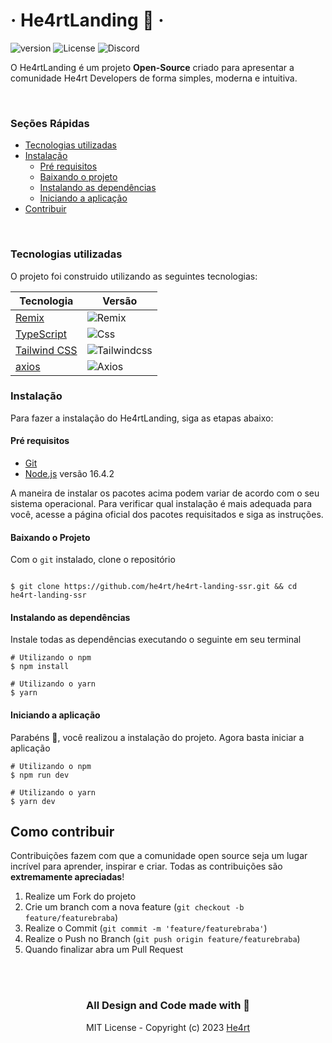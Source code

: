 # &middot; He4rtLanding 💜 &middot;

![version](https://img.shields.io/github/package-json/v/he4rt/he4rt-landing)
![License](https://img.shields.io/github/license/he4rt/he4rt-landing)
![Discord](https://img.shields.io/discord/452926217558163456)

O He4rtLanding é um projeto **Open-Source** criado para apresentar a comunidade He4rt Developers de forma simples, moderna e intuitiva.

<br/>

### Seções Rápidas

- [Tecnologias utilizadas](#tecnologias-utilizadas)
- [Instalação](#instalação)
    - [Pré requisitos](#pré-requisitos)
    - [Baixando o projeto](#baixando-o-projeto)
    - [Instalando as dependências](#instalando-as-dependências)
    - [Iniciando a aplicação](#iniciando-a-aplicação)
- [Contribuir](#como-contribuir)

[//]: # (- [Documentação]&#40;./doc/Padroes.md&#41;)

<br/>

### Tecnologias utilizadas

O projeto foi construido utilizando as seguintes tecnologias:

| Tecnologia                                    | Versão                                                           |
|-----------------------------------------------|------------------------------------------------------------------|
| [Remix](https://remix.run/)                   | ![Remix](https://img.shields.io/badge/version-1.9-green)         |
| [TypeScript](https://www.typescriptlang.org/) | ![Css](https://img.shields.io/badge/version-4.8.4-green)         |
| [Tailwind CSS](https://tailwindcss.com/)      | ![Tailwindcss](https://img.shields.io/badge/version-3.2.4-green) |
| [axios](https://axios-http.com/ptbr/)         | ![Axios](https://img.shields.io/badge/version-1.2.2-green)       |


### Instalação

Para fazer a instalação do He4rtLanding, siga as etapas abaixo:

#### **Pré requisitos**

- [Git](https://git-scm.com/downloads)
- [Node.js](https://nodejs.org/pt-br/) versão 16.4.2

A maneira de instalar os pacotes acima podem variar de acordo com o seu sistema operacional. Para verificar qual instalação é mais adequada para você, acesse a página oficial dos pacotes requisitados e siga as instruções.

#### **Baixando o Projeto**

Com o `git` instalado, clone o repositório

```shell

$ git clone https://github.com/he4rt/he4rt-landing-ssr.git && cd he4rt-landing-ssr
```

#### **Instalando as dependências**

Instale todas as dependências executando o seguinte em seu terminal

```shell
# Utilizando o npm
$ npm install

# Utilizando o yarn
$ yarn
```

#### **Iniciando a aplicação**

Parabéns 🎉, você realizou a instalação do projeto. Agora basta iniciar a aplicação

```shell
# Utilizando o npm
$ npm run dev

# Utilizando o yarn
$ yarn dev
```

## Como contribuir

Contribuições fazem com que a comunidade open source seja um lugar incrível para aprender, inspirar e criar. Todas as contribuições
são **extremamente apreciadas**!

1. Realize um Fork do projeto
2. Crie um branch com a nova feature (`git checkout -b feature/featurebraba`)
3. Realize o Commit (`git commit -m 'feature/featurebraba'`)
4. Realize o Push no Branch (`git push origin feature/featurebraba`)
5. Quando finalizar abra um Pull Request

<br />

[//]: # (Veja [Documentação]&#40;./doc/Padroes.md&#41; para saber mais sobre o projeto.)

<br />

<div style='text-align: center'>
  <h3>All Design and Code made with 💜</h3>

MIT License - Copyright (c) 2023 [He4rt](https://github.com/he4rt/)

</div>
